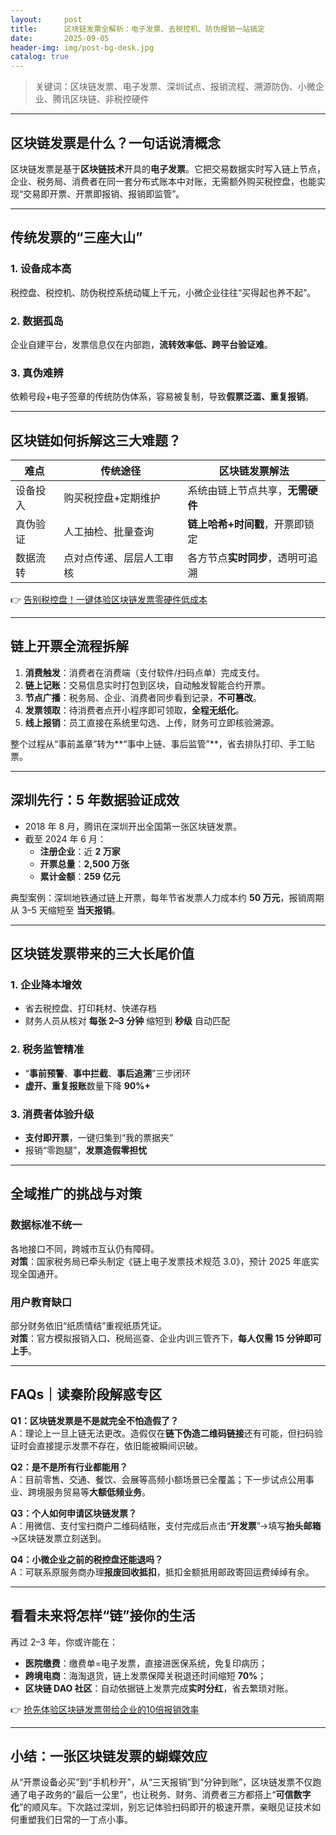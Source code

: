 ```yaml
---
layout:     post
title:      区块链发票全解析：电子发票、去税控机、防伪报销一站搞定
date:       2025-09-05
header-img: img/post-bg-desk.jpg
catalog: true
---
```


> 关键词：区块链发票、电子发票、深圳试点、报销流程、溯源防伪、小微企业、腾讯区块链、非税控硬件

---

## 区块链发票是什么？一句话说清概念

区块链发票是基于**区块链技术**开具的**电子发票**。它把交易数据实时写入链上节点，企业、税务局、消费者在同一套分布式账本中对账，无需额外购买税控盘，也能实现“交易即开票、开票即报销、报销即监管”。

---

## 传统发票的“三座大山”

### 1. 设备成本高
税控盘、税控机、防伪税控系统动辄上千元，小微企业往往“买得起也养不起”。

### 2. 数据孤岛
企业自建平台，发票信息仅在内部跑，**流转效率低、跨平台验证难**。

### 3. 真伪难辨
依赖号段+电子签章的传统防伪体系，容易被复制，导致**假票泛滥、重复报销**。

---

## 区块链如何拆解这三大难题？

| 难点 | 传统途径 | 区块链发票解法 |
|---|---|---|
| 设备投入 | 购买税控盘+定期维护 | 系统由链上节点共享，**无需硬件** |
| 真伪验证 | 人工抽检、批量查询 | **链上哈希+时间戳**，开票即锁定 |
| 数据流转 | 点对点传递、层层人工审核 | 各方节点**实时同步**，透明可追溯 |

👉 [告别税控盘！一键体验区块链发票零硬件低成本](https://okxdog.com/)

---

## 链上开票全流程拆解

1. **消费触发**：消费者在消费端（支付软件/扫码点单）完成支付。
2. **链上记账**：交易信息实时打包到区块，自动触发智能合约开票。
3. **节点广播**：税务局、企业、消费者同步看到记录，**不可篡改**。
4. **发票领取**：待消费者点开小程序即可领取，**全程无纸化**。
5. **线上报销**：员工直接在系统里勾选、上传，财务可立即核验溯源。

整个过程从“事前盖章”转为**“事中上链、事后监管”**，省去排队打印、手工贴票。

---

## 深圳先行：5 年数据验证成效

- 2018 年 8 月，腾讯在深圳开出全国第一张区块链发票。
- 截至 2024 年 6 月：
  - **注册企业**：近 **2 万家**
  - **开票总量**：**2,500 万张**
  - **累计金额**：**259 亿元**

典型案例：深圳地铁通过链上开票，每年节省发票人力成本约 **50 万元**，报销周期从 3–5 天缩短至 **当天报销**。

---

## 区块链发票带来的三大长尾价值

### 1. 企业降本增效
- 省去税控盘、打印耗材、快递存档
- 财务人员从核对 **每张 2–3 分钟** 缩短到 **秒级** 自动匹配

### 2. 税务监管精准
- “**事前预警**、**事中拦截**、**事后追溯**”三步闭环
- **虚开、重复报账**数量下降 **90%+**

### 3. 消费者体验升级
- **支付即开票**，一键归集到“我的票据夹”
- 报销“零跑腿”，**发票造假零担忧**

---

## 全域推广的挑战与对策

### 数据标准不统一
各地接口不同，跨城市互认仍有障碍。  
**对策**：国家税务局已牵头制定《链上电子发票技术规范 3.0》，预计 2025 年底实现全国通开。

### 用户教育缺口
部分财务依旧“纸质情结”重视纸质凭证。  
**对策**：官方模拟报销入口、税局巡查、企业内训三管齐下，**每人仅需 15 分钟即可上手**。

---

## FAQs｜读秦阶段解惑专区

**Q1：区块链发票是不是就完全不怕造假了？**  
A：理论上一旦上链无法更改。造假仅在**链下伪造二维码链接**还有可能，但扫码验证时会直接提示发票不存在，依旧能被瞬间识破。

**Q2：是不是所有行业都能用？**  
A：目前零售、交通、餐饮、会展等高频小额场景已全覆盖；下一步试点公用事业、跨境服务贸易等**大额低频业务**。

**Q3：个人如何申请区块链发票？**  
A：用微信、支付宝扫商户二维码结账，支付完成后点击“**开发票**”→填写**抬头邮箱**→区块链发票立刻送到。

**Q4：小微企业之前的税控盘还能退吗？**  
A：可联系原服务商办理**报废回收抵扣**，抵扣金额抵用邮政寄回运费绰绰有余。

---

## 看看未来将怎样“链”接你的生活

再过 2–3 年，你或许能在：

- **医院缴费**：缴费单=电子发票，直接进医保系统，免复印病历；  
- **跨境电商**：海淘退货，链上发票保障关税退还时间缩短 **70%**；  
- **区块链 DAO 社区**：自动依据链上发票完成**实时分红**，省去繁琐对账。

👉 [抢先体验区块链发票带给企业的10倍报销效率](https://okxdog.com/)

---

## 小结：一张区块链发票的蝴蝶效应

从“开票设备必买”到“手机秒开”，从“三天报销”到“分钟到账”，区块链发票不仅跑通了电子政务的“最后一公里”，也让税务、财务、消费者三方都搭上“**可信数字化**”的顺风车。下次路过深圳，别忘记体验扫码即开的极速开票，亲眼见证技术如何重塑我们日常的一丁点小事。